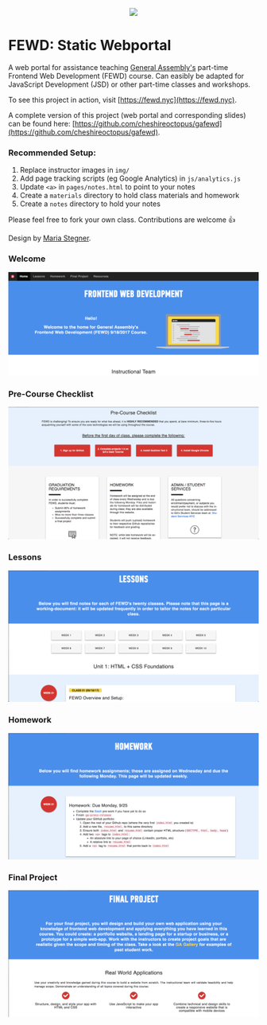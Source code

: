 <p align="center">
	<img src="img/fewd-logo.png" />
</p>

# FEWD: Static Webportal

A web portal for assistance teaching [General Assembly's](https://generalassemb.ly) part-time Frontend Web Development (FEWD) course. Can easibly be adapted for JavaScript Development (JSD) or other part-time classes and workshops.

To see this project in action, visit [https://fewd.nyc](https://fewd.nyc).

A complete version of this project (web portal and corresponding slides) can be found here: [https://github.com/cheshireoctopus/gafewd](https://github.com/cheshireoctopus/gafewd).

### Recommended Setup:

1. Replace instructor images in `img/`
2. Add page tracking scripts (eg Google Analytics) in `js/analytics.js`
3. Update `<a>` in `pages/notes.html` to point to your notes
4. Create a `materials` directory to hold class materials and homework
5. Create a `notes` directory to hold your notes

Please feel free to fork your own class. Contributions are welcome 👍

Design by [Maria Stegner](https://github.com/mstegner).

### Welcome
![Welcome Page](img/demo/welcome.png)

### Pre-Course Checklist
![Pre-Course Checklist](img/demo/pre-course-checklist.png)

### Lessons
![Lessons](img/demo/lessons.png)

### Homework
![Homework](img/demo/homework.png)

### Final Project
![Final Project](img/demo/final-project.png)
